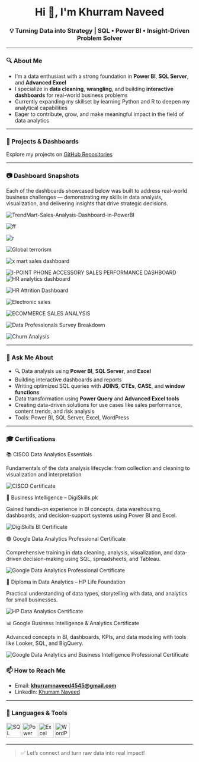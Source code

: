 <h1 align="center">Hi 👋, I'm Khurram Naveed</h1>

<h3 align="center">💡 Turning Data into Strategy | SQL • Power BI • Insight-Driven Problem Solver</h3>


---

### 🔍 About Me

- I’m a data enthusiast with a strong foundation in **Power BI**, **SQL Server**, and **Advanced Excel**
- I specialize in **data cleaning**, **wrangling**, and building **interactive dashboards** for real-world business problems
- Currently expanding my skillset by learning Python and R to deepen my analytical capabilities
- Eager to contribute, grow, and make meaningful impact in the field of data analytics


---

### 💼 Projects & Dashboards

Explore my projects on [GitHub Repositories](https://github.com/Khurramnaveed3233?tab=repositories)

---

### 📷 Dashboard Snapshots


Each of the dashboards showcased below was built to address real-world business challenges — demonstrating my skills in data analysis, visualization, and delivering insights that drive strategic decisions.

![TrendMart-Sales-Analysis-Dashboard-in-PowerBI](https://github.com/user-attachments/assets/cc223c2f-dac3-4612-96d9-8d365abd53c5)

![ff](https://github.com/user-attachments/assets/38666a66-ff45-41cb-a65d-90ff784fd47e)

![r](https://github.com/user-attachments/assets/99f6b5b2-d02e-4aff-9099-4a0a665cf73e)

![Global terrorism](https://github.com/user-attachments/assets/59746cda-0907-4536-96c5-369982fd3b80)

![x mart sales dashboard](https://github.com/user-attachments/assets/3a103243-201e-40ec-a6c6-398b34aa4a22)

![I-POINT PHONE ACCESSORY SALES PERFORMANCE DASHBOARD](https://github.com/user-attachments/assets/ef3ea81b-2b11-4e24-a6e4-e397edf1348e)
![HR analytics dashboard](https://github.com/user-attachments/assets/75ecebb2-be14-4424-80fd-1346da1dbfe3)

![HR Attrition Dashboard](https://github.com/user-attachments/assets/66c8133e-c7ee-4608-b9f1-d43fe925d262)

![Electronic sales](https://github.com/user-attachments/assets/e5c928e5-0fb6-4ce7-b15a-2be4b0a45ab8)

![ECOMMERCE SALES ANALYSIS](https://github.com/user-attachments/assets/24a291a1-6db4-41b8-8a8d-73bd62fef2cc)

![Data Professionals Survey Breakdown](https://github.com/user-attachments/assets/8095053d-91ef-42ef-bf9d-47586f778d7c)

![Churn Analysis](https://github.com/user-attachments/assets/0c9861f4-d975-42fe-81d9-31206faceebc)

--- 

### 💬 Ask Me About

- 🔍 Data analysis using **Power BI**, **SQL Server**, and **Excel**
- Building interactive dashboards and reports
- Writing optimized SQL queries with **JOINS**, **CTEs**, **CASE**, and **window functions**
- Data transformation using **Power Query** and **Advanced Excel tools**
- Creating data-driven solutions for use cases like sales performance, content trends, and risk analysis
- Tools: Power BI, SQL Server, Excel, WordPress

---

### 🎓 Certifications

📚 CISCO Data Analytics Essentials

Fundamentals of the data analysis lifecycle: from collection and cleaning to visualization and interpretation

![CISCO Certificate](https://github.com/user-attachments/assets/02a88f2d-d097-4f45-b037-996d7d972eb8)

💼 Business Intelligence – DigiSkills.pk

Gained hands-on experience in BI concepts, data warehousing, dashboards, and decision-support systems using Power BI and Excel.

![DigiSkills BI Certificate](https://github.com/user-attachments/assets/2e096103-c55a-4034-99e0-15d0b90fe5cb)


🟢 Google Data Analytics Professional Certificate

Comprehensive training in data cleaning, analysis, visualization, and data-driven decision-making using SQL, spreadsheets, and Tableau.

![Google Data Analytics Professional Certificate](https://github.com/user-attachments/assets/a6330ca3-e55e-492a-8b7b-e2674bbc149b)

📑 Diploma in Data Analytics – HP Life Foundation

Practical understanding of data types, storytelling with data, and analytics for small businesses.

![HP Data Analytics Certificate](https://github.com/user-attachments/assets/5858adad-2402-4693-b723-31fd006560f0)

📊 Google Business Intelligence & Analytics Certificate

Advanced concepts in BI, dashboards, KPIs, and data modeling with tools like Looker, SQL, and BigQuery.

![Google Data Analytics and Business Intelligence Professional Certificate](https://github.com/user-attachments/assets/6cf1165a-9bea-4b5e-bf2c-e95f04c1edd5)

### 📫 How to Reach Me

- Email: **khurramnaveed4545@gmail.com**
- LinkedIn: [Khurram Naveed](https://www.linkedin.com/in/khurram-naveed-0083851aa/)

---

### 🧰 Languages & Tools

<p align="left">
  <a href="https://www.microsoft.com/en-us/sql-server" target="_blank"><img src="https://www.svgrepo.com/show/303229/microsoft-sql-server-logo.svg" alt="SQL Server" width="40" height="40"/></a>
  <a href="https://powerbi.microsoft.com/" target="_blank"><img src="https://img.icons8.com/color/48/000000/power-bi.png" alt="Power BI" width="40" height="40"/></a>
  <a href="https://www.microsoft.com/en/microsoft-365/excel" target="_blank"><img src="https://img.icons8.com/color/48/000000/microsoft-excel-2019--v1.png" alt="Excel" width="40" height="40"/></a>
  <a href="https://wordpress.com/" target="_blank"><img src="https://img.icons8.com/color/48/000000/wordpress.png" alt="WordPress" width="40" height="40"/></a>
</p>

---

> ✅ Let’s connect and turn raw data into real impact!

